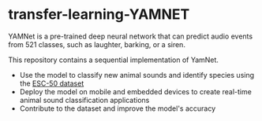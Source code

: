 # transfer-learning-YAMNET
YAMNet is a pre-trained deep neural network that can predict audio events from 521 classes, such as laughter, barking, or a siren.

This repository contains a sequential implementation of YamNet.
- Use the model to classify new animal sounds and identify species using the [ESC-50 dataset](https://github.com/karolpiczak/ESC-50#repository-content)
- Deploy the model on mobile and embedded devices to create real-time animal sound classification applications
- Contribute to the dataset and improve the model's accuracy
